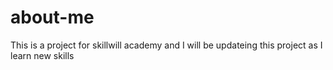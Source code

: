 # about-me
This is a project for skillwill academy and I will be updateing this project as I learn new skills
